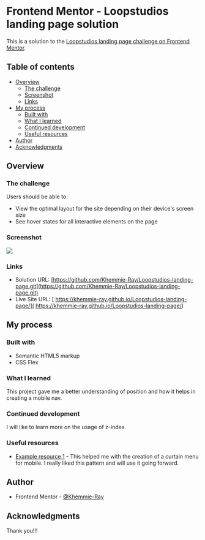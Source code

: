 # Frontend Mentor - Loopstudios landing page solution

This is a solution to the [Loopstudios landing page challenge on Frontend Mentor](https://www.frontendmentor.io/challenges/loopstudios-landing-page-N88J5Onjw). 

## Table of contents

- [Overview](#overview)
  - [The challenge](#the-challenge)
  - [Screenshot](#screenshot)
  - [Links](#links)
- [My process](#my-process)
  - [Built with](#built-with)
  - [What I learned](#what-i-learned)
  - [Continued development](#continued-development)
  - [Useful resources](#useful-resources)
- [Author](#author)
- [Acknowledgments](#acknowledgments)


## Overview

### The challenge

Users should be able to:

- View the optimal layout for the site depending on their device's screen size
- See hover states for all interactive elements on the page

### Screenshot

![](../Screenshot.png)

### Links

- Solution URL: [https://github.com/Khemmie-Ray/Loopstudios-landing-page.git](https://github.com/Khemmie-Ray/Loopstudios-landing-page.git)
- Live Site URL: [ https://khemmie-ray.github.io/Loopstudios-landing-page/]( https://khemmie-ray.github.io/Loopstudios-landing-page/)

## My process

### Built with

- Semantic HTML5 markup
- CSS Flex

### What I learned

This project gave me a better understanding of position and how it helps in creating a mobile nav.

### Continued development

I will like to learn more on the usage of z-index.

### Useful resources

- [Example resource 1](https://tutorialspoint.com) - This helped me with the creation of a curtain menu for mobile. I really liked this pattern and will use it going forward.

## Author

- Frontend Mentor - [@Khemmie-Ray](https://www.frontendmentor.io/profile/Khemmie-Ray)

## Acknowledgments

Thank you!!!
